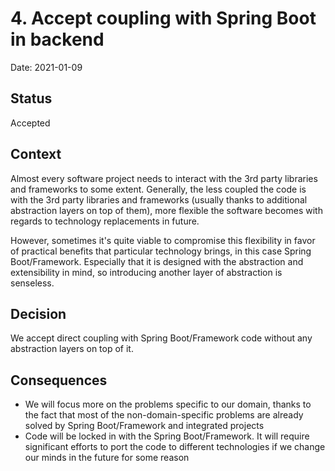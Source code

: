 # 4. Accept coupling with Spring Boot in backend

Date: 2021-01-09

## Status

Accepted

## Context

Almost every software project needs to interact with the 3rd party libraries and frameworks to some extent. 
Generally, the less coupled the code is with the 3rd party libraries and frameworks (usually thanks to additional abstraction 
layers on top of them), more flexible the software becomes with regards to technology replacements in future.

However, sometimes it's quite viable to compromise this flexibility in favor of practical benefits that particular
technology brings, in this case Spring Boot/Framework. Especially that it is designed with the abstraction and 
extensibility in mind, so introducing another layer of abstraction is senseless.


## Decision

We accept direct coupling with Spring Boot/Framework code without any abstraction layers on top of it.

## Consequences

- We will focus more on the problems specific to our domain, thanks to the fact that most of the non-domain-specific 
problems are already solved by Spring Boot/Framework and integrated projects
- Code will be locked in with the Spring Boot/Framework. It will require significant efforts to port the code to different 
technologies if we change our minds in the future for some reason

